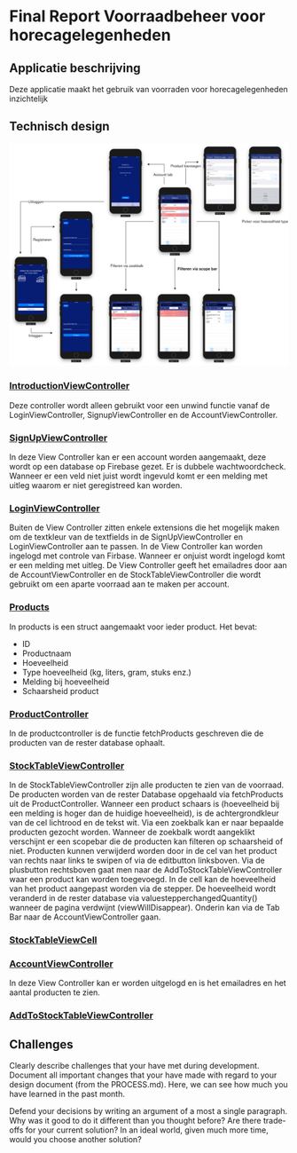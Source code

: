 # Final Report Voorraadbeheer voor horecagelegenheden

## Applicatie beschrijving
Deze applicatie maakt het gebruik van voorraden voor horecagelegenheden inzichtelijk 

## Technisch design
![alt text](https://github.com/wytzz/Final-product/blob/master/doc/Voorraadbeheer%20app%20final.png)

### [IntroductionViewController](https://github.com/wytzz/Final-product/blob/master/Voorraadbeheer/Voorraadbeheer/IntroductionViewController.swift)
Deze controller wordt alleen gebruikt voor een unwind functie vanaf de LoginViewController, SignupViewController en de AccountViewController.

### [SignUpViewController](https://github.com/wytzz/Final-product/blob/master/Voorraadbeheer/Voorraadbeheer/SignUpViewController.swift)
In deze View Controller kan er een account worden aangemaakt, deze wordt op een database op Firebase gezet. Er is dubbele wachtwoordcheck. Wanneer er een veld niet juist wordt ingevuld komt er een melding met uitleg waarom er niet geregistreed kan worden.


### [LoginViewController](https://github.com/wytzz/Final-product/blob/master/Voorraadbeheer/Voorraadbeheer/LoginViewController.swift)
Buiten de View Controller zitten enkele extensions die het mogelijk maken om de textkleur van de textfields in de SignUpViewController en LoginViewController aan te passen. In de View Controller kan worden ingelogd met controle van Firbase. Wanneer er onjuist wordt ingelogd komt er een melding met uitleg. De View Controller geeft het emailadres door aan de AccountViewController en de StockTableViewController die wordt gebruikt om een aparte voorraad aan te maken per account.


### [Products](https://github.com/wytzz/Final-product/blob/master/Voorraadbeheer/Voorraadbeheer/Products.swift)
In products is een struct aangemaakt voor ieder product. Het bevat:
- ID
- Productnaam
- Hoeveelheid
- Type hoeveelheid (kg, liters, gram, stuks enz.)
- Melding bij hoeveelheid
- Schaarsheid product 

### [ProductController](https://github.com/wytzz/Final-product/blob/master/Voorraadbeheer/Voorraadbeheer/ProductController.swift)
In de productcontroller is de functie fetchProducts geschreven die de producten van de rester database ophaalt.

### [StockTableViewController](https://github.com/wytzz/Final-product/blob/master/Voorraadbeheer/Voorraadbeheer/StockTableViewController.swift)
In de StockTableViewController zijn alle producten te zien van de voorraad. De producten worden van de rester Database opgehaald via fetchProducts uit de ProductController. Wanneer een product schaars is (hoeveelheid bij een melding is hoger dan de huidige hoeveelheid), is de achtergrondkleur van de cel lichtrood en de tekst wit. Via een zoekbalk kan er naar bepaalde producten gezocht worden. Wanneer de zoekbalk wordt aangeklikt verschijnt er een scopebar  die de producten kan filteren op schaarsheid of niet. Producten kunnen verwijderd worden door in de cel van het product van rechts naar links te swipen of via de editbutton linksboven. Via de plusbutton rechtsboven gaat men naar de AddToStockTableViewController waar een product kan worden toegevoegd. In de cell kan de hoeveelheid van het product aangepast worden via de stepper. De hoeveelheid wordt veranderd in de rester database via valuestepperchangedQuantity() wanneer de pagina verdwijnt (viewWillDisappear). Onderin kan via de Tab Bar naar de AccountViewController gaan.

### [StockTableViewCell](https://github.com/wytzz/Final-product/blob/master/Voorraadbeheer/Voorraadbeheer/StockTableViewCell.swift)


### [AccountViewController](https://github.com/wytzz/Final-product/blob/master/Voorraadbeheer/Voorraadbeheer/AccountViewController.swift)
In deze View Controller kan er worden uitgelogd en is het emailadres en het aantal producten te zien.


### [AddToStockTableViewController](https://github.com/wytzz/Final-product/blob/master/Voorraadbeheer/Voorraadbeheer/AddToStockTableViewController.swift)


## Challenges
Clearly describe challenges that your have met during development. Document all important changes that your have made with regard to your design document (from the PROCESS.md). Here, we can see how much you have learned in the past month.

Defend your decisions by writing an argument of a most a single paragraph. Why was it good to do it different than you thought before? Are there trade-offs for your current solution? In an ideal world, given much more time, would you choose another solution?

